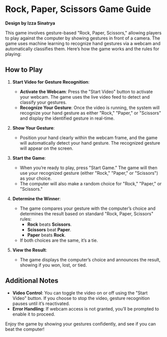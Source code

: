 # Rock, Paper, Scissors Game Guide
**Design by Izza Sinatrya**

This game involves gesture-based "Rock, Paper, Scissors," allowing players to play against the computer by showing gestures in front of a camera. The game uses machine learning to recognize hand gestures via a webcam and automatically classifies them. Here’s how the game works and the rules for playing:

## How to Play
1. **Start Video for Gesture Recognition**:
   - **Activate the Webcam**: Press the "Start Video" button to activate your webcam. The game uses the live video feed to detect and classify your gestures.
   - **Recognize Your Gesture**: Once the video is running, the system will recognize your hand gesture as either "Rock," "Paper," or "Scissors" and display the identified gesture in real-time.

2. **Show Your Gesture**:
   - Position your hand clearly within the webcam frame, and the game will automatically detect your hand gesture. The recognized gesture will appear on the screen.

3. **Start the Game**:
   - When you’re ready to play, press "Start Game." The game will then use your recognized gesture (either "Rock," "Paper," or "Scissors") as your choice.
   - The computer will also make a random choice for "Rock," "Paper," or "Scissors."

4. **Determine the Winner**:
   - The game compares your gesture with the computer’s choice and determines the result based on standard "Rock, Paper, Scissors" rules:
     - **Rock** beats **Scissors**.
     - **Scissors** beat **Paper**.
     - **Paper** beats **Rock**.
   - If both choices are the same, it’s a tie.

5. **View the Result**:
   - The game displays the computer’s choice and announces the result, showing if you won, lost, or tied.

## Additional Notes
- **Video Control**: You can toggle the video on or off using the "Start Video" button. If you choose to stop the video, gesture recognition pauses until it’s reactivated.
- **Error Handling**: If webcam access is not granted, you’ll be prompted to enable it to proceed.

Enjoy the game by showing your gestures confidently, and see if you can beat the computer!

<br>